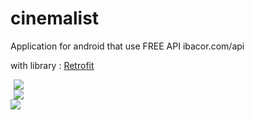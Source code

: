 # cinemalist

Application for android that use FREE API ibacor.com/api


with library : 
<a href="http://square.github.io/retrofit/">Retrofit</a>
<div class="row">
<div class="col-xs-4" style="margin-left:5px">
<img src="https://camo.githubusercontent.com/9b80ff42957e18f86c51873d468bbb7c22f57f09/68747470733a2f2f332e62702e626c6f6773706f742e636f6d2f2d6c5558337469734b7138452f56354836613362743245492f414141414141414142386f2f5364546f5638515a3445346775507973394e6b6271686a5f4d5363324c326f5f67434c63422f733430302f6465766963652d323031362d30372d32322d3134353932302e706e67">
</div><div></div>
<div class="col-xs-4" style="margin-left:5px">
<img src="https://camo.githubusercontent.com/e17cb4b8251656c58efdc817c0a7af554ddb1f14/68747470733a2f2f342e62702e626c6f6773706f742e636f6d2f2d476a724a715758484c58452f5635636f5a384f6f4433492f4141414141414141422d412f5a48752d7552726e4b5f34654c6a794a4b36597a6377557135765a383956374667434c63422f733430302f6465766963652d323031362d30372d32362d3136303732392e706e67">
</div>
<div class="col-xs-4">
<img src="https://camo.githubusercontent.com/a626b6d34dd93fe7e8ec67167504af623658a7e9/68747470733a2f2f332e62702e626c6f6773706f742e636f6d2f2d796f3930347657533849382f5635636e387166786144492f41414141414141414239342f42626d4155534235454d4d373030524676564f745f67456a6c5534395a58734867434c63422f733430302f6465766963652d323031362d30372d32362d3136303433332e706e67">
</div>
</div>
